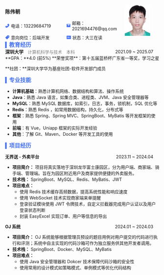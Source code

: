 <div style="display: flex; justify-content: space-between; padding-right: 30px; align-items: center">
    <div>
        <h3>陈伟朝</h3>
        <div style="display: grid; grid-template-columns: repeat(2, 1fr); gap: 10px; max-width: 1200px; margin: 0 auto;">
            <!-- 第一行 -->
            <span style="display: flex; align-items: center; gap: 5px">
                <svg viewBox="64 64 896 896" focusable="false" data-icon="phone" width="1em" height="1em"
                     fill="rgb(70, 114, 242)" aria-hidden="true"><path
                        d="M885.6 230.2L779.1 123.8a80.83 80.83 0 00-57.3-23.8c-21.7 0-42.1 8.5-57.4 23.8L549.8 238.4a80.83 80.83 0 00-23.8 57.3c0 21.7 8.5 42.1 23.8 57.4l83.8 83.8A393.82 393.82 0 01553.1 553 395.34 395.34 0 01437 633.8L353.2 550a80.83 80.83 0 00-57.3-23.8c-21.7 0-42.1 8.5-57.4 23.8L123.8 664.5a80.89 80.89 0 00-23.8 57.4c0 21.7 8.5 42.1 23.8 57.4l106.3 106.3c24.4 24.5 58.1 38.4 92.7 38.4 7.3 0 14.3-.6 21.2-1.8 134.8-22.2 268.5-93.9 376.4-201.7C828.2 612.8 899.8 479.2 922.3 344c6.8-41.3-6.9-83.8-36.7-113.8z"></path></svg>
                <span>电话：13229684719 </span>
            </span>
            <span style="display: flex; align-items: center; gap: 5px">
                <svg viewBox="64 64 896 896" focusable="false" data-icon="mail" width="1em" height="1em"
                     fill="rgb(70, 114, 242)" aria-hidden="true"><path
                        d="M928 160H96c-17.7 0-32 14.3-32 32v640c0 17.7 14.3 32 32 32h832c17.7 0 32-14.3 32-32V192c0-17.7-14.3-32-32-32zm-80.8 108.9L531.7 514.4c-7.8 6.1-18.7 6.1-26.5 0L189.6 268.9A7.2 7.2 0 01194 256h648.8a7.2 7.2 0 014.4 12.9z"></path></svg>
                <span>邮箱：2021694476@qq.com</span>
            </span>
            <!-- 第二行 -->
            <span style="display: flex; align-items: center; gap: 5px">
                <svg viewBox="64 64 896 896" focusable="false" data-icon="tag" width="1em" height="1em"
                     fill="rgb(70, 114, 242)" aria-hidden="true"><path
                        d="M938 458.8l-29.6-312.6c-1.5-16.2-14.4-29-30.6-30.6L565.2 86h-.4c-3.2 0-5.7 1-7.6 2.9L88.9 557.2a9.96 9.96 0 000 14.1l363.8 363.8c1.9 1.9 4.4 2.9 7.1 2.9s5.2-1 7.1-2.9l468.3-468.3c2-2.1 3-5 2.8-8zM699 387c-35.3 0-64-28.7-64-64s28.7-64 64-64 64 28.7 64 64-28.7 64-64 64z"></path></svg>
                <span>意向岗位：后端开发</span>
            </span>
            <span style="display: flex; align-items: center; gap: 5px">
                <svg viewBox="64 64 896 896" focusable="false" data-icon="idcard" width="1em" height="1em"
                     fill="rgb(70, 114, 242)" aria-hidden="true"><path
                        d="M373 411c-28.5 0-51.7 23.3-51.7 52s23.2 52 51.7 52 51.7-23.3 51.7-52-23.2-52-51.7-52zm555-251H96c-17.7 0-32 14.3-32 32v640c0 17.7 14.3 32 32 32h832c17.7 0 32-14.3 32-32V192c0-17.7-14.3-32-32-32zM608 420c0-4.4 1-8 2.3-8h123.4c1.3 0 2.3 3.6 2.3 8v48c0 4.4-1 8-2.3 8H610.3c-1.3 0-2.3-3.6-2.3-8v-48zm-86 253h-43.9c-4.2 0-7.6-3.3-7.9-7.5-3.8-50.5-46-90.5-97.2-90.5s-93.4 40-97.2 90.5c-.3 4.2-3.7 7.5-7.9 7.5H224a8 8 0 01-8-8.4c2.8-53.3 32-99.7 74.6-126.1a111.8 111.8 0 01-29.1-75.5c0-61.9 49.9-112 111.4-112s111.4 50.1 111.4 112c0 29.1-11 55.5-29.1 75.5 42.7 26.5 71.8 72.8 74.6 126.1.4 4.6-3.2 8.4-7.8 8.4zm278.9-53H615.1c-3.9 0-7.1-3.6-7.1-8v-48c0-4.4 3.2-8 7.1-8h185.7c3.9 0 7.1 3.6 7.1 8v48h.1c0 4.4-3.2 8-7.1 8z"></path></svg>
                <span>状态：大三在读</span>
            </span>
        </div>
    </div>
    <div>
        <img src="https://raw.githubusercontent.com/Moriic/picture/main/image/1713363814_0.jpg"
             style="width: 90px; "> </img>
    </div>
</div>
<strong style="border-left: 5px solid rgb(70, 114, 242); color:  rgb(70, 114, 242); padding-left: 8px; font-size: 15px; font-weight: bold; font-size: 18px">教育经历</strong>

<div style="display: flex; justify-content: space-between; padding-right: 20px; align-items: center;">
    <div>
        <strong style="font-size: 15px">深圳大学</strong> 
    	<span style="color: grey; margin-left: 10px">计算机科学与技术</span>
        <span style="color: grey; margin-left: 10px">本科</span>
    </div>
    <span>2021.09 ~ 2025.07</span>
</div>
**GPA：**4.0  (前5%)     **荣誉奖项**：第十五届蓝桥杯广东省一等奖，学习之星

**社团：**深圳大学华为基座社团-软件开发部门成员

<strong style="border-left: 5px solid rgb(70, 114, 242); color:  rgb(70, 114, 242); padding-left: 8px; font-size: 15px; font-weight: bold; font-size: 18px">专业技能</strong>

- **计算机基础**：熟悉计算机网络、数据结构和算法、操作系统
- **Java**：熟悉 Java 语言，如集合类、进程类、JVM、Java 安全管理器等 
- **MySQL**：熟悉 MySQL 数据库，如索引，日志，事务，锁机制，SQL 优化等
- **Redis**：熟悉 Redis ，如常用数据结构，持久化，分布式等
- **框架**：熟悉 Spring、Spring MVC、SpringBoot、MyBatis 等开发框架的使用
- **前端**：有 Vue，Uniapp 框架的实际开发经验
- **其他**：了解 Git、Maven、Docker 等开发工具的使用

<strong style="border-left: 5px solid rgb(70, 114, 242); color:  rgb(70, 114, 242); padding-left: 8px; font-size: 15px; font-weight: bold; font-size: 18px"> 项目经历 </strong>

<div style="display: flex; justify-content: space-between; padding-right: 20px; align-items: center">
    <strong> 无界送 - 外卖平台 </strong>
    <span> 2023.11 ~ 2024.04 </span>
</div>

- **项目简介：** 项目将真实落地于深圳龙华富士康园区，分为用户端、商家端、骑手端、管理端。旨在为园区附近用户及商家提供便捷的外卖服务。
- **技术栈：** SpringBoot、MySQL、Redis、MyBatis、JWT
- **项目难点：** 
  - 使用 Redis 技术缓存高频数据，提高系统性能和响应速度 
  - 使用 WebSocket 技术实现商家端来单提醒
  - 登录验证模块使用 JWT 令牌技术，自定义拦截器完成用户认证以及用户登录状态判断
  - 封装 EasyExcel 实现订单、用户等信息的导出

<div style="display: flex; justify-content: space-between; padding-right: 20px; align-items: center">
    <strong> OJ 系统 </strong>
    <span> 2024.01 ~ 2024.03 </span>
</div>

- **项目简介：** OJ 系统能够根据管理员预设的题目用例对用户提交的代码进行执行和评测；系统中自主实现的代码沙箱可作为独立服务供其他开发者调用。
- **技术栈：** SpringBoot、Docker、MySQL、MyBatis
- **项目难点：**
  - 使用 Java  安全管理器和 Dokcer 技术保障代码沙箱的安全性
  - 使用常用的设计模式如策略模式、单例模式等优化代码结构
